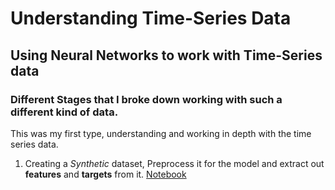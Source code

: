 ﻿# Understanding Time-Series Data
## Using Neural Networks to work with Time-Series data

### Different Stages that I broke down working with such a different kind of data.
This was my first type, understanding and working in depth with the time series data.
1. Creating a *Synthetic* dataset, Preprocess it for the model and extract out **features** and **targets** from it.
	[Notebook]()
